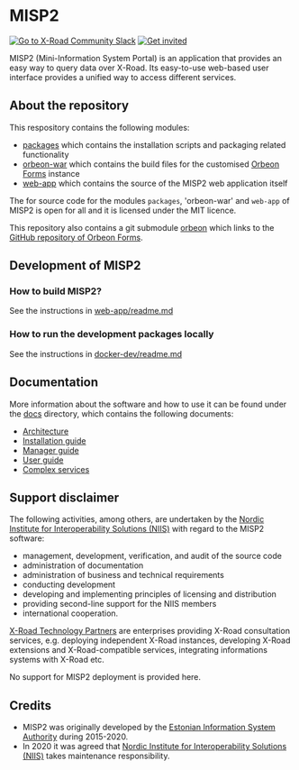 # MISP2

[![Go to X-Road Community
Slack](https://img.shields.io/badge/Go%20to%20Community%20Slack-grey.svg)](https://jointxroad.slack.com/)
[![Get invited](https://img.shields.io/badge/No%20Slack-Get%20invited-green.svg)](https://x-road.global/community)

MISP2 (Mini-Information System Portal) is an application that provides an easy
way to query data over X-Road. Its easy-to-use web-based user interface provides
a unified way to access different services.

## About the repository

This respository contains the following modules:

* [packages](./packages) which contains the installation scripts and
  packaging related functionality
* [orbeon-war](./orbeon-war) which contains the build files for the customised
  [Orbeon Forms](https://www.orbeon.com/) instance
* [web-app](./web-app) which contains the source of the MISP2 web application 
  itself

The for source code for the modules `packages`, 'orbeon-war' and `web-app`
of MISP2 is open for all and it is licensed under the MIT licence.

This repository also contains a git submodule [orbeon](./orbeon) which links to the
[GitHub repository of Orbeon Forms](https://github.com/orbeon/orbeon-forms).

## Development of MISP2

### How to build MISP2?

See the instructions in [web-app/readme.md](./web-app)

### How to run the development packages locally

See the instructions in [docker-dev/readme.md](./docker-dev/readme.md)

## Documentation

More information about the software and how to use it can be found under the
[docs](./docs) directory, which contains the following documents:

* [Architecture](docs/misp2_architecture.md)
* [Installation guide](docs/misp2_installation_manual_18.04.md)
* [Manager guide](docs/misp2_manager_guide.md)
* [User guide](docs/misp2_user_guide.md)
* [Complex services](docs/misp2_creating_complex_queries.md)

## Support disclaimer

The following activities, among others, are undertaken by the [Nordic Institute
for Interoperability Solutions (NIIS)](https://www.niis.org/) with regard to the
MISP2 software:

* management, development, verification, and audit of the source code
* administration of documentation
* administration of business and technical requirements
* conducting development
* developing and implementing principles of licensing and distribution
* providing second-line support for the NIIS members
* international cooperation.

[X-Road Technology Partners](https://x-road.global/xroad-technology-partners)
are enterprises providing X-Road consultation services, e.g. deploying
independent X-Road instances, developing X-Road extensions and X-Road-compatible
services, integrating informations systems with X-Road etc.

No support for MISP2 deployment is provided here.

## Credits

* MISP2 was originally developed by the [Estonian Information System
  Authority](https://www.ria.ee/en.html) during 2015-2020.
* In 2020 it was agreed that [Nordic Institute for Interoperability Solutions
  (NIIS)](https://www.niis.org/) takes maintenance responsibility.
